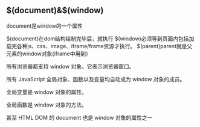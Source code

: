 ## $(document)&$(window)

document是window的一个属性

$(document)在dom结构绘制完毕后，就执行
$(window)必须等到页面内包括加载完各种js、css、image、iframe/frame资源才执行。
$(parent)parent就是父元素的window对象(iframe中用到）


所有浏览器都支持 window 对象。它表示浏览器窗口。

所有 JavaScript 全局对象、函数以及变量均自动成为 window 对象的成员。

全局变量是 window 对象的属性。

全局函数是 window 对象的方法。

甚至 HTML DOM 的 document 也是 window 对象的属性之一
